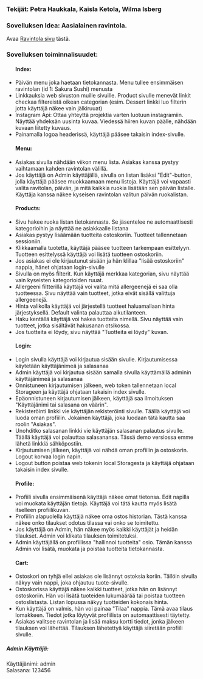 <h3>Tekijät: Petra Haukkala, Kaisla Ketola, Wilma Isberg</h3>

<h3>Sovelluksen Idea: Aasialainen ravintola.</h3> 

Avaa [Ravintola sivu](https://users.metropolia.fi/~wilmais/web-projekti/HTML/index.html) tästä.

<h3>Sovelluksen toiminnalisuudet: </h3>

<ul>
  <h4>Index:</h4>
    <li>Päivän menu joka haetaan tietokannasta. Menu tullee ensimmäisen ravintolan (id 1: Sakura Sushi) menusta </li>
    <li>Linkkauksia web sivuston muille sivuille. Product sivulle menevät linkit checkaa filtereistä oikean categorian (esim. Dessert linkki luo filterin jotta käyttäjä näkee vain jälkiruuat)</li>
    <li>Instagram Api: Ottaa yhteyttä projektia varten luotuun instagramiin. Näyttää yhdeksän uusinta kuvaa. Viedessä hiiren kuvan päälle, nähdään kuvaan liitetty kuvaus.</li>
    <li>Painamalla logoa headerissä, käyttäjä pääsee takaisin index-sivulle.</li>
    
  <h4>Menu:</h4>
    <li>Asiakas sivulla nähdään viikon menu lista. Asiakas kanssa pystyy vaihtamaan kahden ravintolan välillä.</li>
    <li>Jos käyttäjä on Admin käyttäjällä, sivulla on listan lisäksi "Edit"-button, jolla käyttäjä pääsee muokkaamaan menu listoja. Käyttäjä voi vapaasti valita ravitolan, päivän, ja mitä kaikkia ruokia lisätään sen päivän listalle. Käyttäja kanssa näkee kyseisen ravintolan valitun päivän ruokalistan. </li>
    
  <h4>Products:</h4>
    <li>Sivu hakee ruoka listan tietokannasta. Se jäsentelee ne automaattisesti kategorioihin ja näyttää ne asiakkaalle listana</li>
    <li>Asiakas pystyy lisäämään tuotteita ostoskoriin. Tuotteet tallennetaan sessioniin. </li>
    <li>Klikkaamalla tuotetta, käyttäjä pääsee tuotteen tarkempaan esittelyyn. Tuotteen esittelyssä käyttäjä voi lisätä tuotteen ostoskoriin. </li>
    <li>Jos asiakas ei ole kirjautunut sisään ja hän klillaa "lisää ostoskoriin" nappia, hänet ohjataan login-sivulle</li>
    <li>Sivulla on myös filterit. Kun käyttäjä merkkaa kategorian, sivu näyttää vain kyseisten kategorioiden ruuat.</li>
    <li>Allergeeni filtterillä käyttäjä voi valita mitä allergeenejä ei saa olla tuotteessa. Sivu näyttää vain tuotteet, jotka eivät sisällä valittuja allergeenejä.</li>
    <li>Hinta valikolla käyttäjä voi järjestellä tuotteet haluamallaan hinta järjestyksellä. Default valinta palauttaa alkutilanteen.</li>
    <li>Haku kentällä käyttäjä voi hakea tuotteita nimellä. Sivu näyttää vain tuotteet, jotka sisältävät hakusanan otsikossa.</li>
    <li>Jos tuotteita ei löydy, sivu näyttää "Tuotteita ei löydy" kuvan.</li>

  <h4>Login:</h4>
    <li>Login sivulla käyttäjä voi kirjautua sisään sivulle. Kirjautumisessa käytetään käyttäjänimeä ja salasanaa</li>
    <li>Admin käyttäjä voi kirjautua sisään samalla sivulla käyttämällä adminin käyttäjänimeä ja salasanaa</li>
    <li>Onnistuneen kirjautumisen jälkeen, web token tallennetaan local Storageen ja käyttäjä ohjataan takaisin index sivulle.</li>
    <li>Epäonnistuneen kirjautumisen jälkeen, käyttäjä saa ilmoituksen "Käyttäjänimi tai salasana on väärin".</li>
    <li>Rekisteröinti linkki vie käyttäjän rekisteröinti sivulle. Täällä käyttäjä voi luoda oman profiilin. Jokainen käyttäjä, joka luodaan tätä kautta saa roolin "Asiakas".</li>
    <li>Unohditko salasanan linkki vie käyttäjän salasanan palautus sivulle. Täällä käyttäjä voi palauttaa salasanansa. Tässä demo versiossa emme lähetä linkkiä sähköpostiin.</li>
    <li>Kirjautumisen jälkeen, käyttäjä voi nähdä oman profiilin ja ostoskorin. Logout korvaa login napin.</li>
    <li>Logout button poistaa web tokenin local Storagesta ja käyttäjä ohjataan takaisin index sivulle.</li>

  <h4>Profile:</h4>
    <li>Profiili sivulla ensimmäisenä käyttäjä näkee omat tietonsa. Edit napilla voi muokata käyttäjän tietoja. Käyttäjä voi tätä kautta myös lisätä itselleen profiilikuvan.</li>
    <li>Profiilin alapuolella käyttäjä näkee oma ostos historian. Tästä kanssa näkee onko tilaukset odotus tilassa vai onko se toimitettu.</li>
    <li>Jos käyttäjä on Admin, hän näkee myös kaikki käyttäjät ja heidän tilaukset. Admin voi klikata tilauksen toimitetuksi.</li>
    <li>Admin käyttäjällä on profiilissa "hallinnoi tuotteita" osio. Tämän kanssa Admin voi lisätä, muokata ja poistaa tuotteita tietokannasta.</li>

  <h4>Cart:</h4>
    <li>Ostoskori on tyhjä ellei asiakas ole lisännyt ostoksia koriin. Tällöin sivulla näkyy vain nappi, joka ohjautuu tuote-sivulle.</li>
    <li>Ostoskorissa käyttäjä näkee kaikki tuotteet, jotka hän on lisännyt ostoskoriin. Hän voi lisätä tuoteiden lukumäärää tai poistaa tuotteen ostoslistasta. Listan lopussa näkyy tuotteiden kokonais hinta.</li>
    <li>Kun käyttäjä on valmis, hän voi painaa "Tilaa" nappia. Tämä avaa tilaus lomakkeen. Tiedot jotka löytyvät profiilista on automaattisesti täytetty. </li>
    <li>Asiakas valitsee ravintolan ja lisää maksu kortti tiedot, jonka jälkeen tilauksen voi lähettää. Tilauksen lähetettyä käyttäjä siiretään profiili sivulle.</li>
    

</ul>

<h5>Admin Käyttäjä: <br> </h5>
  <p>Käyttäjänimi: admin <br>
  Salasana: 123456 </p>
